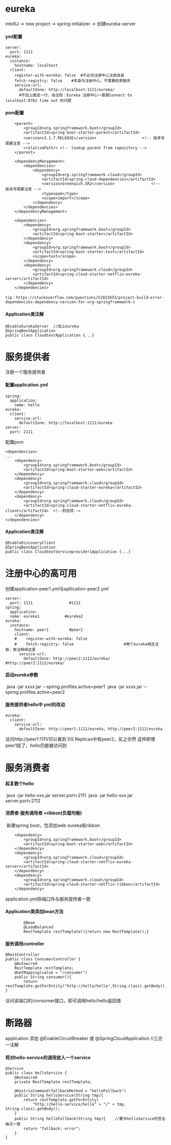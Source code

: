 # eureka

intelliJ -> new project -> spring initializer -> 创建eureka-server

#### yml配置

```
server:
  port: 1111
eureka:
  instance:
    hostname: localhost
  client:
    register-with-eureka: false  #不必向注册中心注册自身
    fetch-registry: false    #本身为注册中心，不需要检索服务
    service-url:
      defaultZone: http://localhost:1111/eureka/   
      #不加上面这一行，会出现：Eureka 注册中心一直报Connect to localhost:8761 time out 的问题
```

#### pom配置

```
    <parent>
        <groupId>org.springframework.boot</groupId>
        <artifactId>spring-boot-starter-parent</artifactId>
        <version>2.1.7.RELEASE</version>                    <!-- 版本号需要注意 -->
        <relativePath/> <!-- lookup parent from repository -->
    </parent>

    <dependencyManagement>
        <dependencies>
            <dependency>
                <groupId>org.springframework.cloud</groupId>
                <artifactId>spring-cloud-dependencies</artifactId>
                <version>Greenwich.SR2</version>                <!-- 版本号需要注意 -->
                <type>pom</type>
                <scope>import</scope>
            </dependency>
        </dependencies>
    </dependencyManagement>

    <dependencies>
        <dependency>
            <groupId>org.springframework.boot</groupId>
            <artifactId>spring-boot-starter</artifactId>
        </dependency>
        <dependency>
            <groupId>org.springframework.boot</groupId>
            <artifactId>spring-boot-starter-test</artifactId>
            <scope>test</scope>
        </dependency>
        <dependency>
            <groupId>org.springframework.cloud</groupId>
            <artifactId>spring-cloud-starter-netflix-eureka-server</artifactId>
        </dependency>
    </dependencies>
```



    tip：https://stackoverflow.com/questions/51921033/project-build-error-dependencies-dependency-version-for-org-springframework-c
#### Application类注解

```
@EnableEurekaServer  //加上eureka
@SpringBootApplication
public class CloudtestApplication {...}
```



# 服务提供者 

注册一个服务提供者

#### 配置application.yml

```
spring:
  application:
    name: hello
eureka:
  client:
    service-url:
      defaultZone: http://localhost:1111/eureka
server:
  port: 2111
```


配置pom

```
<dependencies>
...
    <dependency>
        <groupId>org.springframework.boot</groupId>
        <artifactId>spring-boot-starter-web</artifactId>
    </dependency>
    <dependency>
        <groupId>org.springframework.cloud</groupId>
        <artifactId>spring-cloud-starter-eureka</artifactId>
    </dependency>
    <dependency>
    	<groupId>org.springframework.cloud</groupId>
        <artifactId>spring-cloud-starter-netflix-eureka-client</artifactId>  <!--附加项-->
    </dependency>
</dependencies>
```



#### Application类注解

```
@EnableDiscoveryClient
@SpringBootApplication
public class CloudtestServiceprovider1Application {...}
```



# 注册中心的高可用 

创建application-peer1.yml与apllication-peer2.yml

```
server:
  port: 1111                #1112
spring:
  application:
  name: eureka1           #eureka2
eureka:
  instance:
    hostname: peer1         #peer2
	client:
	#    register-with-eureka: false
	#    fetch-registry: false                      #两个eureka相互注册，故注释掉这里
	  service-url:
	    defaultZone: http://peer2:1112/eureka/    #http://peer2:1112/eureka/
```



#### 启动eureka参数

​    java -jar xxxx.jar --spirng.profiles.active=peer1 
​    java -jar xxxx.jar --spirng.profiles.active=peer2 

#### 服务提供者hello中 yml的改动

```
eureka:
  client:
    service-url:
      defaultZone: http://peer1:1111/eureka, http://peer2:1112/eureka
```

访问http://peer1:1111/可以看到 DS Replicas中有peer2，反之亦然
这样即使peer1挂了，hello仍能被访问到

# 服务消费者

#### 起复数个hello

​    java -jar hello-xxx.jar server.port=2111
​    java -jar hello-xxx.jar server.port=2112

#### 消费者·服务调用者 +ribbon(负载均衡)

​    新建spring boot，包添加web eureka和ribbon

```
    <dependency>
        <groupId>org.springframework.boot</groupId>
        <artifactId>spring-boot-starter-web</artifactId>
    </dependency>
    <dependency>
        <groupId>org.springframework.cloud</groupId>
        <artifactId>spring-cloud-starter-netflix-eureka-server</artifactId>
    </dependency>
    <dependency>
        <groupId>org.springframework.cloud</groupId>
        <artifactId>spring-cloud-starter-netflix-ribbon</artifactId>
    </dependency>
```

application.yml除端口外与服务提供者一致

#### Application类添加bean方法

```
        @Bean
        @LoadBalanced
        RestTemplate restTemplate(){return new RestTemplate();}
```

#### 服务调用controller

```
@RestController
public class ConsumerController {
    @Autowired
    RestTemplate restTemplate;
    @GetMapping(value = "/consumer")
    public String consumer(){ 
        return restTemplate.getForEntity("http://hello/hello",String.class).getBody();}
}
```

访问该端口的/consumer接口，即可调用hello/hello返回值

# 断路器

application
    添加 @EnableCircuitBreaker 或
        @SpringCloudApplication //三合一注解

#### 将对hello-service的调用放入一个service
```
@Service
public class HelloService {
    @Autowired
    private RestTemplate restTemplate;

    @HystrixCommand(fallbackMethod = "helloFallback")
    public String helloService(String tmp){
        return restTemplate.getForEntity(
        	"http://hello-service/hello" + "/" + tmp, String.class).getBody();
    }
    public String helloFallback(String tmp){	//要与helloService的签名格式一致
        return "fallback: error";
    }
}
```



















